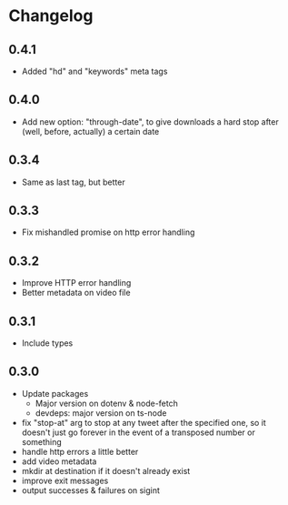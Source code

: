 # Changelog

## 0.4.1

- Added "hd" and "keywords" meta tags

## 0.4.0

- Add new option: "through-date", to give downloads a hard stop after (well, before, actually) a certain date

## 0.3.4

- Same as last tag, but better

## 0.3.3

- Fix mishandled promise on http error handling

## 0.3.2

- Improve HTTP error handling
- Better metadata on video file

## 0.3.1

- Include types

## 0.3.0

- Update packages
  - Major version on dotenv & node-fetch
  - devdeps: major version on ts-node
- fix "stop-at" arg to stop at any tweet after the specified one, so it doesn't just go forever in the event of a transposed number or something
- handle http errors a little better
- add video metadata
- mkdir at destination if it doesn't already exist
- improve exit messages
- output successes & failures on sigint
